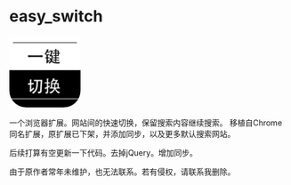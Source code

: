 # easy_switch
![图标](icon128.png)

一个浏览器扩展。网站间的快速切换，保留搜索内容继续搜索。
移植自Chrome同名扩展，原扩展已下架，并添加同步，以及更多默认搜索网站。

后续打算有空更新一下代码。去掉jQuery。增加同步。

由于原作者常年未维护，也无法联系。若有侵权，请联系我删除。
